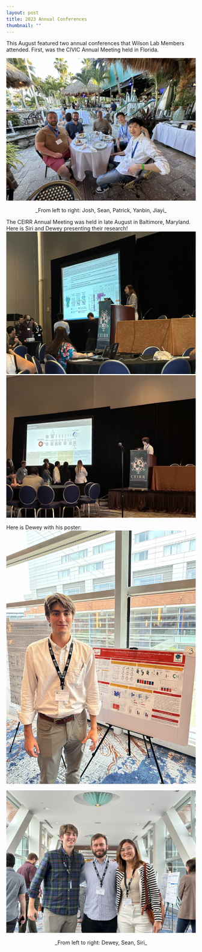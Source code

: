 ```yaml
---
layout: post
title: 2023 Annual Conferences
thumbnail: ""
---
```


This August featured two annual conferences that Wilson Lab Members attended. First, was the CIVIC Annual Meeting held in Florida.

<img src="../img/CIVIC2023.jpeg">
<p align="center">_From left to right: Josh, Sean, Patrick, Yanbin, Jiayi_</p>

The CEIRR Annual Meeting was held in late August in Baltimore, Maryland. Here is Siri and Dewey presenting their research!
<img src="../img/Siri_presenting_atCEIRR2023.jpeg">
<img src="../img/IMG_4244_Dewey_presenting.jpeg">

Here is Dewey with his poster:
<img src="../img/IMG_4259_Dewey_poster.jpeg">

<img src="../img/Dewey_Sean_Siri_CEIRR2023.jpeg">
<p align="center">_From left to right: Dewey, Sean, Siri_</p>
